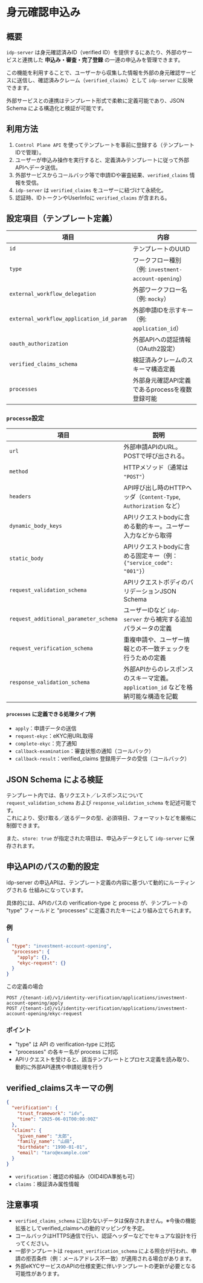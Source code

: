 # 身元確認申込み

## 概要

`idp-server` は身元確認済みID（verified ID）を提供するにあたり、外部のサービスと連携した **申込み・審査・完了登録**
の一連の申込みを管理できます。

この機能を利用することで、ユーザーから収集した情報を外部の身元確認サービスに送信し、確認済みクレーム（`verified_claims`）として
`idp-server` に反映できます。

外部サービスとの連携はテンプレート形式で柔軟に定義可能であり、JSON Schema による構造化と検証が可能です。

## 利用方法

1. `Control Plane API` を使ってテンプレートを事前に登録する（テンプレートIDで管理）。
2. ユーザーが申込み操作を実行すると、定義済みテンプレートに従って外部APIへデータ送信。
3. 外部サービスからコールバック等で申請IDや審査結果、`verified_claims` 情報を受信。
4. `idp-server` は `verified_claims` をユーザーに紐づけて永続化。
5. 認証時、IDトークンやUserInfoに `verified_claims` が含まれる。

## 設定項目（テンプレート定義）

| 項目                                       | 内容                                        |
|------------------------------------------|-------------------------------------------|
| `id`                                     | テンプレートのUUID                               |
| `type`                                   | ワークフロー種別（例: `investment-account-opening`） |
| `external_workflow_delegation`           | 外部ワークフロー名（例: `mocky`）                     |
| `external_workflow_application_id_param` | 外部申請IDを示すキー（例: `application_id`）          |
| `oauth_authorization`                    | 外部APIへの認証情報（OAuth2設定）                     |
| `verified_claims_schema`                 | 検証済みクレームのスキーマ構造定義                         |
| `processes`                              | 外部身元確認API定義であるprocessを複数登録可能              |

### `processe`設定

| 項目                                    | 説明                                                   |
|---------------------------------------|------------------------------------------------------|
| `url`                                 | 外部申請APIのURL。POSTで呼び出される。                             |
| `method`                              | HTTPメソッド（通常は `"POST"`）                               |
| `headers`                             | API呼び出し時のHTTPヘッダ（`Content-Type`, `Authorization` など） |
| `dynamic_body_keys`                   | APIリクエストbodyに含める動的キー。ユーザー入力などから取得                    |
| `static_body`                         | APIリクエストbodyに含める固定キー（例：`{"service_code": "001"}`）    |
| `request_validation_schema`           | APIリクエストボディのバリデーションJSON Schema                       |
| `request_additional_parameter_schema` | ユーザーIDなど `idp-server` から補完する追加パラメータの定義               |
| `request_verification_schema`         | 重複申請や、ユーザー情報との不一致チェックを行うための定義                        |
| `response_validation_schema`          | 外部APIからのレスポンスのスキーマ定義。`application_id` などを格納可能な構造を記載  |

#### `processes` に定義できる処理タイプ例

- `apply`：申請データの送信
- `request-ekyc`：eKYC用URL取得
- `complete-ekyc`：完了通知
- `callback-examination`：審査状態の通知（コールバック）
- `callback-result`：verified_claims 登録用データの受信（コールバック）

## JSON Schema による検証

テンプレート内では、各リクエスト／レスポンスについて `request_validation_schema` および `response_validation_schema`
を記述可能です。  
これにより、受け取る／送るデータの型、必須項目、フォーマットなどを厳格に制御できます。

また、`store: true` が指定された項目は、申込みデータとして `idp-server` に保存されます。


## 申込APIのパスの動的設定

idp-server の申込APIは、テンプレート定義の内容に基づいて動的にルーティングされる 仕組みになっています。

具体的には、APIのパスの verification-type と process が、テンプレートの "type" フィールドと "processes" に定義されたキーにより組み立てられます。

### 例

```json
{
  "type": "investment-account-opening",
  "processes": {
    "apply": {},
    "ekyc-request": {}
  }
}
```

この定義の場合

```
POST /{tenant-id}/v1/identity-verification/applications/investment-account-opening/apply
POST /{tenant-id}/v1/identity-verification/applications/investment-account-opening/ekyc-request
```


### ポイント

- "type" は API の verification-type に対応
- "processes" の各キー名が process に対応
- APIリクエストを受けると、該当テンプレートとプロセス定義を読み取り、動的に外部API連携や申請処理を行う


## verified_claimsスキーマの例

```json
{
  "verification": {
    "trust_framework": "idv",
    "time": "2025-06-01T00:00:00Z"
  },
  "claims": {
    "given_name": "太郎",
    "family_name": "山田",
    "birthdate": "1990-01-01",
    "email": "taro@example.com"
  }
}
```

- `verification`：確認の枠組み（OID4IDA準拠も可）
- `claims`：検証済み属性情報

## 注意事項

- `verified_claims_schema` に沿わないデータは保存されません。※今後の機能拡張としてverified_claimsへの動的マッピングを予定。
- コールバックはHTTPS通信で行い、認証ヘッダーなどでセキュアな設計を行ってください。
- 一部テンプレートは `request_verification_schema` による照合が行われ、申請の拒否条件（例：メールアドレス不一致）が適用される場合があります。
- 外部eKYCサービスのAPIの仕様変更に伴いテンプレートの更新が必要となる可能性があります。
